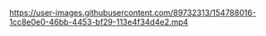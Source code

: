 https://user-images.githubusercontent.com/89732313/154788016-1cc8e0e0-46bb-4453-bf29-113e4f34d4e2.mp4

